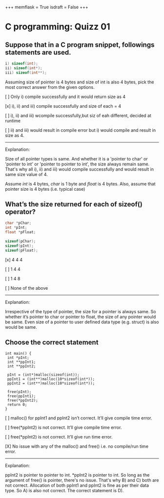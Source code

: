 +++
memflask = True
isdraft = False
+++

# C programming: Quizz 01 

## Suppose that in a C program snippet, followings statements are used.


```c
i) sizeof(int);
ii) sizeof(int*);
iii) sizeof(int**);
```

Assuming size of pointer is 4 bytes and size of int is also 4 bytes, pick the most correct answer from the given options.

[ ] Only i) compile successfully and it would return size as 4

[x] i), ii) and iii) compile successfully and size of each = 4 

[ ] i), ii) and iii) wcompile successfully,but siz of eah different, decided at runtime

[ ] ii) and iii) would result in compile error but i) would compile and result in size as 4. 

----
Explanation:

Size of all pointer types is same. And whether it is a 'pointer to char' or 'pointer to int' or 'pointer to pointer to int', the size always remain same. That's why all i), ii) and iii) would compile successfully and would result in same size value of 4.

Assume *int* is 4 bytes, *char* is 1 byte and *float* is 4 bytes. Also, assume that pointer size is 4 bytes (i.e. typical case)

## What’s the size returned for each of sizeof() operator?

```C
char *pChar;
int *pInt;
float *pFloat;
 
sizeof(pChar);
sizeof(pInt);
sizeof(pFloat);
```

[x] 4 4 4 

[ ] 1 4 4 

[ ] 1 4 8 

[ ] None of the above 

----

Explanation:

Irrespective of the type of pointer, the size for a pointer is always same. So whether it’s pointer to char or pointer to float, the size of any pointer would be same. Even size of a pointer to user defined data type (e.g. struct) is also would be same.

## Choose the correct statement 

```
int main() {
 int *pInt;
 int **ppInt1;
 int **ppInt2;

 pInt = (int*)malloc(sizeof(int));
 ppInt1 = (int**)malloc(10*sizeof(int*));
 ppInt2 = (int**)malloc(10*sizeof(int*));

 free(pInt);
 free(ppInt1);
 free(*ppInt2);
 return 0;
}
```

[ ] malloc() for ppInt1 and ppInt2 isn’t correct. It’ll give compile time error. 

[ ] free(*ppInt2) is not correct. It’ll give compile time error. 

[ ] free(*ppInt2) is not correct. It’ll give run time error. 

[X] No issue with any of the malloc() and free() i.e. no compile/run time error. 

----

Explanation:

ppInt2 is pointer to pointer to int. *ppInt2 is pointer to int. 
So long as the argument of free() is pointer, there's no issue. 
That's why B) and C) both are not correct. 
Allocation of both ppInt1 and ppInt2 is fine as per their data type. 
So A) is also not correct. The correct statement is D).
